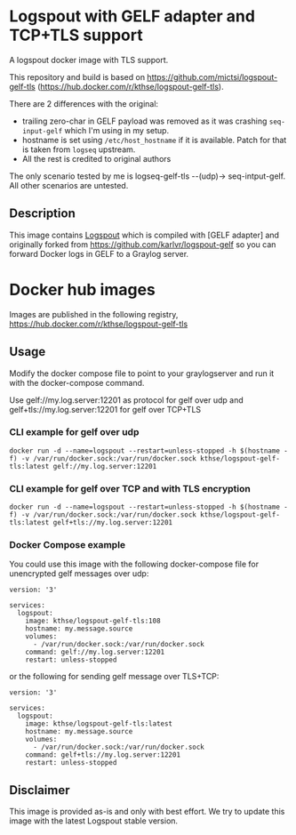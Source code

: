 # Logspout with GELF adapter and TCP+TLS support
A logspout docker image with TLS support. 

This repository and build is based on https://github.com/mictsi/logspout-gelf-tls (https://hub.docker.com/r/kthse/logspout-gelf-tls).

There are 2 differences with the original:
- trailing zero-char in GELF payload was removed as it was crashing `seq-input-gelf` which I'm using in my setup.
- hostname is set using `/etc/host_hostname` if it is available. Patch for that is taken from `logseq` upstream.
- All the rest is credited to original authors

The only scenario tested by me is logseq-gelf-tls --(udp)-> seq-intput-gelf. All other scenarios are untested.

## Description


This image contains [Logspout](https://github.com/gliderlabs/logspout) which is compiled with [GELF adapter] and originally forked from https://github.com/karlvr/logspout-gelf so you can forward Docker logs in GELF to a Graylog server.

# Docker hub images
Images are published in the following registry, https://hub.docker.com/r/kthse/logspout-gelf-tls

## Usage
Modify the docker compose file to point to your graylogserver and run it with the docker-compose command.

Use  gelf://my.log.server:12201 as protocol for gelf over udp and  gelf+tls://my.log.server:12201 for gelf over TCP+TLS

### CLI example for gelf over udp
`docker run -d --name=logspout --restart=unless-stopped -h $(hostname -f) -v /var/run/docker.sock:/var/run/docker.sock kthse/logspout-gelf-tls:latest gelf://my.log.server:12201`

### CLI example for gelf over TCP and with TLS encryption
`docker run -d --name=logspout --restart=unless-stopped -h $(hostname -f) -v /var/run/docker.sock:/var/run/docker.sock kthse/logspout-gelf-tls:latest gelf+tls://my.log.server:12201`

### Docker Compose example
You could use this image with the following docker-compose file for unencrypted gelf messages over udp:

```
version: '3'

services:
  logspout:
    image: kthse/logspout-gelf-tls:108
    hostname: my.message.source
    volumes:
      - /var/run/docker.sock:/var/run/docker.sock
    command: gelf://my.log.server:12201
    restart: unless-stopped
```

or the following for sending gelf message over TLS+TCP: 

```
version: '3'

services:
  logspout:
    image: kthse/logspout-gelf-tls:latest
    hostname: my.message.source
    volumes:
      - /var/run/docker.sock:/var/run/docker.sock
    command: gelf+tls://my.log.server:12201
    restart: unless-stopped
```

## Disclaimer

This image is provided as-is and only with best effort. We try to update this image with the latest Logspout stable version. 
